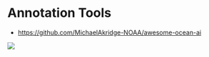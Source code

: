 # Annotation Tools
- https://github.com/MichaelAkridge-NOAA/awesome-ocean-ai

![](../01_module/slide_images/slide_34.png)